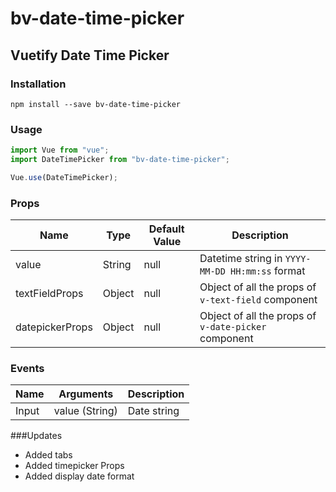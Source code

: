 # bv-date-time-picker

## Vuetify Date Time Picker

### Installation

```
npm install --save bv-date-time-picker
```

### Usage

```js
import Vue from "vue";
import DateTimePicker from "bv-date-time-picker";

Vue.use(DateTimePicker);
```

### Props

<table width="100%">
<thead>
<tr>
<th>Name</th>
<th>Type</th>
<th>Default Value</th>
<th>Description</th>
</tr>
</thead>
<tbody>
<tr>
<td>value</td>
<td>String</td>
<td>null</td>
<td>Datetime string in <code>YYYY-MM-DD HH:mm:ss</code> format</td>
</tr>
<tr>
<td>textFieldProps</td>
<td>Object</td>
<td>null</td>
<td>Object of all the props of <code>v-text-field</code> component</td>
</tr>
<tr>
<td>datepickerProps</td>
<td>Object</td>
<td>null</td>
<td>Object of all the props of <code>v-date-picker</code> component</td>
</tr>
</tbody>
</table>

### Events

<table width="100%">
<thead>
<tr>
<th>Name</th>
<th>Arguments</th>
<th>Description</th>
</tr>
</thead>
<tbody>
<tr>
<td>Input</td>
<td>value (String)</td>
<td>Date string</td>
</tr>
</tbody>
</table>


###Updates
- Added tabs
- Added timepicker Props
- Added display date format
